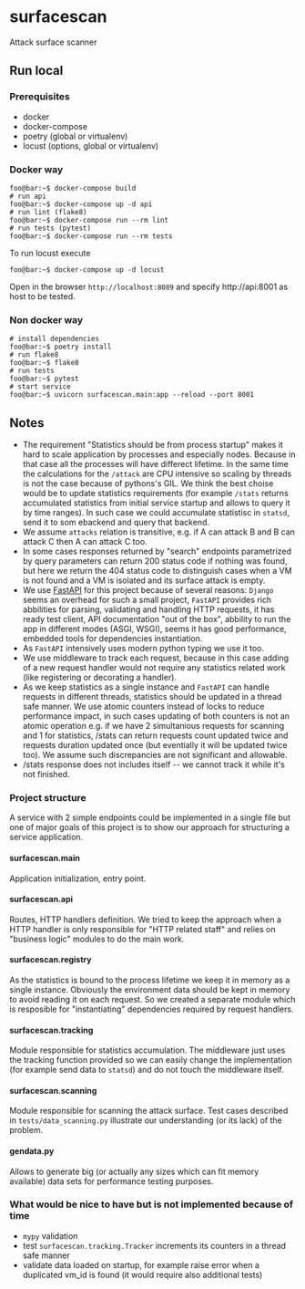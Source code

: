 # surfacescan

Attack surface scanner

## Run local

### Prerequisites

* docker
* docker-compose
* poetry (global or virtualenv)
* locust (options, global or virtualenv)

### Docker way

```console
foo@bar:~$ docker-compose build
# run api
foo@bar:~$ docker-compose up -d api
# run lint (flake8)
foo@bar:~$ docker-compose run --rm lint
# run tests (pytest)
foo@bar:~$ docker-compose run --rm tests
```

To run locust execute

```console
foo@bar:~$ docker-compose up -d locust
```

Open in the browser `http://localhost:8089` and specify http://api:8001 as host
to be tested.

### Non docker way

```console
# install dependencies
foo@bar:~$ poetry install
# run flake8
foo@bar:~$ flake8
# run tests
foo@bar:~$ pytest
# start service
foo@bar:~$ uvicorn surfacescan.main:app --reload --port 8001
```

## Notes

* The requirement "Statistics should be from process startup" makes it hard to
  scale application by processes and especially nodes. Because in that case all
  the processes will have differect lifetime. In the same time the calculations
  for the `/attack` are CPU intensive so scaling by threads is not the case
  because of pythons's GIL. We think the best choise would be to update
  statistics requirements (for example `/stats` returns accumulated statistics
  from initial service startup and allows to query it by time ranges). In such
  case we could accumulate statistisc in `statsd`, send it to som ebackend and
  query that backend.
* We assume `attacks` relation is transitive, e.g. if A can attack B and B can
  attack C then A can attack C too.
* In some cases responses returned by "search" endpoints parametrized by query
  parameters can return 200 status code if nothing was found, but here we
  return the 404 status code to distinguish cases when a VM is not found and a
  VM is isolated and its surface attack is empty.
* We use [FastAPI](https://github.com/tiangolo/fastapi) for this project
  because of several reasons: `Django` seems an overhead for such a small
  project, `FastAPI` provides rich abbilities for parsing, validating and
  handling HTTP requests, it has ready test client, API documentation "out of
  the box", abbility to run the app in different modes (ASGI, WSGI),
  seems it has good performance, embedded tools for dependencies instantiation.
* As `FastAPI` intensively uses modern python typing we use it too.
* We use middleware to track each request, because in this case adding of a new
  request handler would not require any statistics related work (like
  registering or decorating a handler).
* As we keep statistics as a single instance and `FastAPI` can handle requests
  in different threads, statistics should be updated in a thread safe manner.
  We use atomic counters instead of locks to reduce performance impact, in such
  cases updating of both counters is not an atomic operation e.g. if we have
  2 simultanious requests for scanning and 1 for statistics, /stats can return
  requests count updated twice and requests duration updated once (but
  eventially it will be updated twice too). We assume such discrepancies are
  not significant and allowable.
* /stats response does not includes itself -- we cannot track it while it's not
  finished.


### Project structure

A service with 2 simple endpoints could be implemented in a single file but
one of major goals of this project is to show our approach for structuring a
service application.

#### surfacescan.main

Application initialization, entry point.

#### surfacescan.api

Routes, HTTP handlers definition. We tried to keep the approach when a HTTP
handler is only responsible for "HTTP related staff" and relies on "business
logic" modules to do the main work.

#### surfacescan.registry

As the statistics is bound to the process lifetime we keep it in memory as
a single instance. Obviously the environment data should be kept in memory to
avoid reading it on each request. So we created a separate module which is
resposible for "instantiating" dependencies required by request handlers.

#### surfacescan.tracking

Module responsible for statistics accumulation. The middleware just uses the
tracking function provided so we can easily change the implementation (for
example send data to `statsd`) and do not touch the middleware itself.

#### surfacescan.scanning

Module responsible for scanning the attack surface. Test cases described in
`tests/data_scanning.py` illustrate our understanding (or its lack) of the
problem.

#### gendata.py

Allows to generate big (or actually any sizes which can fit memory available)
data sets for performance testing purposes.

### What would be nice to have but is not implemented because of time

* `mypy` validation
* test `surfacescan.tracking.Tracker` increments its counters in a thread safe
  manner
* validate data loaded on startup, for example raise error when a duplicated
  vm_id is found (it would require also additional tests)
